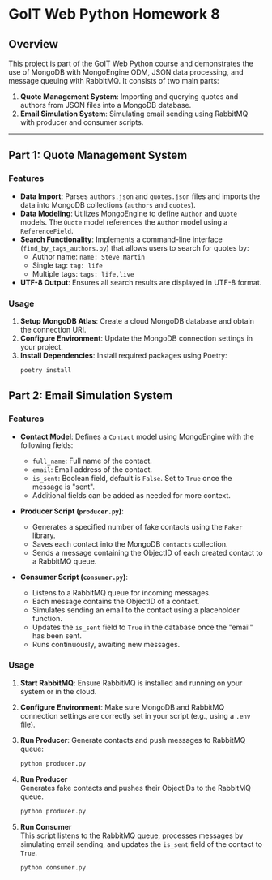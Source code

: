 # GoIT Web Python Homework 8

## Overview

This project is part of the GoIT Web Python course and demonstrates the use of MongoDB with MongoEngine ODM, JSON data processing, and message queuing with RabbitMQ. It consists of two main parts:

1. **Quote Management System**: Importing and querying quotes and authors from JSON files into a MongoDB database.
2. **Email Simulation System**: Simulating email sending using RabbitMQ with producer and consumer scripts.

---

## Part 1: Quote Management System

### Features

- **Data Import**: Parses `authors.json` and `quotes.json` files and imports the data into MongoDB collections (`authors` and `quotes`).
- **Data Modeling**: Utilizes MongoEngine to define `Author` and `Quote` models. The `Quote` model references the `Author` model using a `ReferenceField`.
- **Search Functionality**: Implements a command-line interface (`find_by_tags_authors.py`) that allows users to search for quotes by:
  - Author name: `name: Steve Martin`
  - Single tag: `tag: life`
  - Multiple tags: `tags: life,live`
- **UTF-8 Output**: Ensures all search results are displayed in UTF-8 format.

### Usage

1. **Setup MongoDB Atlas**: Create a cloud MongoDB database and obtain the connection URI.
2. **Configure Environment**: Update the MongoDB connection settings in your project.
3. **Install Dependencies**: Install required packages using Poetry:
   ```bash
   poetry install
   
## Part 2: Email Simulation System

### Features

- **Contact Model**: Defines a `Contact` model using MongoEngine with the following fields:
  - `full_name`: Full name of the contact.
  - `email`: Email address of the contact.
  - `is_sent`: Boolean field, default is `False`. Set to `True` once the message is "sent".
  - Additional fields can be added as needed for more context.
  
- **Producer Script (`producer.py`)**:
  - Generates a specified number of fake contacts using the `Faker` library.
  - Saves each contact into the MongoDB `contacts` collection.
  - Sends a message containing the ObjectID of each created contact to a RabbitMQ queue.
  
- **Consumer Script (`consumer.py`)**:
  - Listens to a RabbitMQ queue for incoming messages.
  - Each message contains the ObjectID of a contact.
  - Simulates sending an email to the contact using a placeholder function.
  - Updates the `is_sent` field to `True` in the database once the "email" has been sent.
  - Runs continuously, awaiting new messages.

### Usage

1. **Start RabbitMQ**: Ensure RabbitMQ is installed and running on your system or in the cloud.
2. **Configure Environment**: Make sure MongoDB and RabbitMQ connection settings are correctly set in your script (e.g., using a `.env` file).
3. **Run Producer**: Generate contacts and push messages to RabbitMQ queue:
   ```bash
   python producer.py
4. **Run Producer**  
   Generates fake contacts and pushes their ObjectIDs to the RabbitMQ queue.

   ```bash
   python producer.py
5. **Run Consumer**  
   This script listens to the RabbitMQ queue, processes messages by simulating email sending, and updates the `is_sent` field of the contact to `True`.

   ```bash
   python consumer.py

